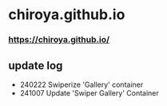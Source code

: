 # chiroya.github.io

### https://chiroya.github.io/

## update log
- 240222 Swiperize 'Gallery' container
- 241007 Update 'Swiper Gallery' Container
